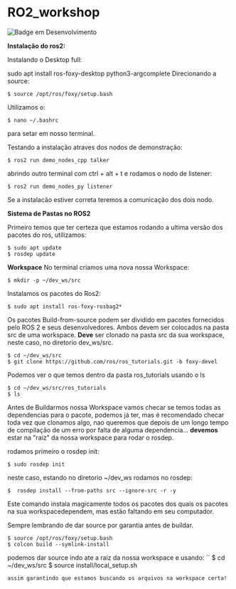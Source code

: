# RO2_workshop
![Badge em Desenvolvimento](http://img.shields.io/static/v1?label=STATUS&message=EM%20DESENVOLVIMENTO&color=GREEN&style=for-the-badge)

**Instalação do ros2:**

Instalando o Desktop full:

sudo apt install ros-foxy-desktop python3-argcomplete
Direcionando a source:
```
$ source /opt/ros/foxy/setup.bash
```
Utilizamos o:
```
$ nano ~/.bashrc
```
para setar em nosso terminal.

Testando a instalação atraves dos nodos de demonstração:
```
$ ros2 run demo_nodes_cpp talker
```
abrindo outro terminal com ctrl + alt + t e rodamos o nodo de listener:
```
$ ros2 run demo_nodes_py listener
```
Se a instalacão estiver correta teremos a comunicação dos dois nodo.

**Sistema de Pastas no ROS2**

Primeiro temos que ter certeza que estamos rodando a ultima versão dos pacotes do ros, utilizamos:
```
$ sudo apt update
$ rosdep update
```

**Workspace**
No terminal criamos uma nova nossa Workspace:
```
$ mkdir -p ~/dev_ws/src
```

Instalamos os pacotes do Ros2:
```
$ sudo apt install ros-foxy-rosbag2*
```
Os pacotes Build-from-source podem ser dividido em pacotes fornecidos pelo ROS 2 e seus desenvolvedores. Ambos devem ser colocados na pasta src de uma workspace.
**Deve** ser clonado na pasta src da sua workspace, neste caso, no diretorio dev_ws/src.
```
$ cd ~/dev_ws/src
$ git clone https://github.com/ros/ros_tutorials.git -b foxy-devel
```
Podemos ver o que temos dentro da pasta ros_tutorials usando o ls 
```
$ cd ~/dev_ws/src/ros_tutorials
$ ls
```
Antes de Buildarmos nossa Workspace vamos checar se temos todas as dependencias para o pacote, podemos já ter, mas é recomendado checar toda vez que clonamos algo, nao queremos que depois de um longo tempo de compilação de um erro por falta de alguma dependencia...
**devemos** estar na "raiz" da nossa workspace para rodar o rosdep.

rodamos primeiro o rosdep init:
```
$ sudo rosdep init
```
neste caso, estando no diretorio ~/dev_ws rodamos no rosdep:

```
$  rosdep install --from-paths src --ignore-src -r -y
```
Este comando instala magicamente todos os pacotes dos quais os pacotes na sua workspacedependem, mas estão faltando em seu computador.

Sempre lembrando de dar source por garantia antes de buildar.
```
$ source /opt/ros/foxy/setup.bash
$ colcon build --symlink-install
```
podemos dar source indo ate a raiz da nossa workspace e usando:
``
$ cd ~/dev_ws/src
$ source install/local_setup.sh
```
assim garantindo que estamos buscando os arquivos na workspace certa!



